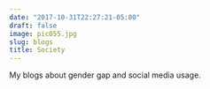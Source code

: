 ```yaml
---
date: "2017-10-31T22:27:21-05:00"
draft: false
image: pic055.jpg
slug: blogs
title: Society
---
```


My blogs about gender gap and social media usage.
